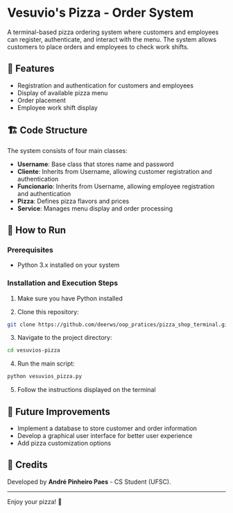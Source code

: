 # Vesuvio's Pizza - Order System

A terminal-based pizza ordering system where customers and employees can register, authenticate, and interact with the menu. The system allows customers to place orders and employees to check work shifts.

## 🍕 Features

- Registration and authentication for customers and employees
- Display of available pizza menu
- Order placement
- Employee work shift display

## 🏗️ Code Structure

The system consists of four main classes:

- **Username**: Base class that stores name and password
- **Cliente**: Inherits from Username, allowing customer registration and authentication
- **Funcionario**: Inherits from Username, allowing employee registration and authentication
- **Pizza**: Defines pizza flavors and prices
- **Service**: Manages menu display and order processing

## 🚀 How to Run

### Prerequisites
- Python 3.x installed on your system

### Installation and Execution Steps

1. Make sure you have Python installed

2. Clone this repository:
```bash
git clone https://github.com/deerws/oop_pratices/pizza_shop_terminal.git
```

3. Navigate to the project directory:
```bash
cd vesuvios-pizza
```

4. Run the main script:
```bash
python vesuvios_pizza.py
```

5. Follow the instructions displayed on the terminal

## 🔮 Future Improvements

- Implement a database to store customer and order information
- Develop a graphical user interface for better user experience
- Add pizza customization options

## 🙌 Credits

Developed by **André Pinheiro Paes** - CS Student (UFSC).

---

Enjoy your pizza! 🍕
